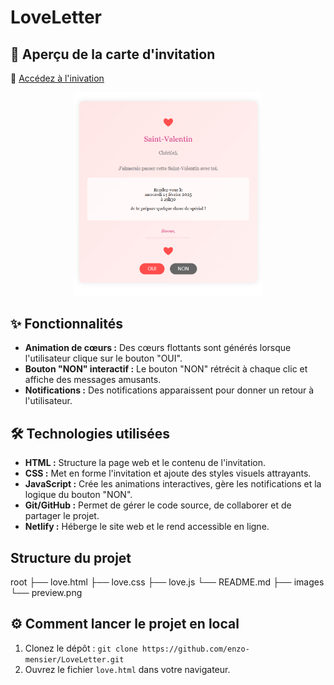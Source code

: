 #  LoveLetter

## 🚀 Aperçu de la carte d'invitation

🔗 <u>[Accédez à l'inivation](https://mensierenzo.netlify.app)</u>

<div style="text-align: center;">  
<img src="images/preview.png" width="60%" alt="Aperçu de la carte d'inivtation"/>  
</div>

## ✨ Fonctionnalités

*   **Animation de cœurs :** Des cœurs flottants sont générés lorsque l'utilisateur clique sur le bouton "OUI".
*   **Bouton "NON" interactif :** Le bouton "NON" rétrécit à chaque clic et affiche des messages amusants.
*   **Notifications :** Des notifications apparaissent pour donner un retour à l'utilisateur.

## 🛠️ Technologies utilisées  

*   **HTML :** Structure la page web et le contenu de l'invitation.
*   **CSS :** Met en forme l'invitation et ajoute des styles visuels attrayants.
*   **JavaScript :** Crée les animations interactives, gère les notifications et la logique du bouton "NON".
*   **Git/GitHub :** Permet de gérer le code source, de collaborer et de partager le projet.
*   **Netlify :** Héberge le site web et le rend accessible en ligne.

##  Structure du projet 

root
├── love.html
├── love.css
├── love.js
└── README.md
    ├── images
    └── preview.png

## ⚙️ Comment lancer le projet en local

1.  Clonez le dépôt : `git clone https://github.com/enzo-mensier/LoveLetter.git`
2.  Ouvrez le fichier `love.html` dans votre navigateur.
